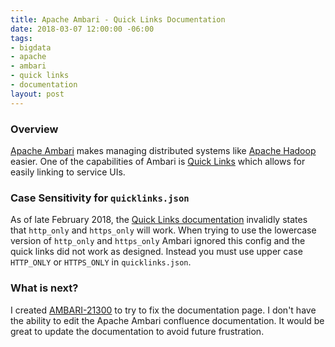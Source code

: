 ```yaml
---
title: Apache Ambari - Quick Links Documentation
date: 2018-03-07 12:00:00 -06:00
tags:
- bigdata
- apache
- ambari
- quick links
- documentation
layout: post
---
```


### Overview
[Apache Ambari](https://ambari.apache.org/) makes managing distributed systems like [Apache Hadoop](https://hadoop.apache.org/) easier. One of the capabilities of Ambari is [Quick Links](https://cwiki.apache.org/confluence/display/AMBARI/Quick+Links) which allows for easily linking to service UIs. 

### Case Sensitivity for `quicklinks.json`
As of late February 2018, the [Quick Links documentation](https://cwiki.apache.org/confluence/display/AMBARI/Quick+Links) invalidly states that `http_only` and `https_only` will work. When trying to use the lowercase version of `http_only` and `https_only` Ambari ignored this config and the quick links did not work as designed. Instead you must use upper case `HTTP_ONLY` or `HTTPS_ONLY` in `quicklinks.json`. 

### What is next?
I created [AMBARI-21300](https://issues.apache.org/jira/browse/AMBARI-21300) to try to fix the documentation page. I don't have the ability to edit the Apache Ambari confluence documentation. It would be great to update the documentation to avoid future frustration.

